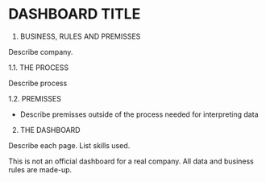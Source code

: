 # DASHBOARD TITLE

1. BUSINESS, RULES AND PREMISSES

Describe company.
 
1.1. THE PROCESS
	
Describe process

1.2. PREMISSES	
	
- Describe premisses outside of the process needed for interpreting data 

2. THE DASHBOARD

Describe each page.
List skills used.


This is not an official dashboard for a real company. All data and business rules are made-up.
